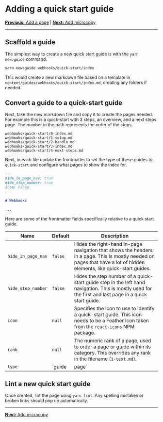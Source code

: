 # Adding a quick start guide

[**Previous:** Add a page](./add-page.md) |
[**Next:** Add microcopy](./add-microcopy.md)

---

## Scaffold a guide

The simplest way to create a new quick start guide is with the `yarn new:guide`
command.

```sh
yarn new:guide webhooks/quick-start/index
```

This would create a new markdown file based on a template in
`content/guides/webhooks/quick-start/index.md`, creating any folders if needed.

## Convert a guide to a quick-start guide

Next, take the new markdown file and copy it to create the pages needed. For
example this is a quick-start with 3 steps, an overview, and a next steps page.
The number in the path represents the order of the steps.

```
webhooks/quick-start/0-index.md
webhooks/quick-start/1-setup.md
webhooks/quick-start/2-handle.md
webhooks/quick-start/3-index.md
webhooks/quick-start/4-next-steps.md
```

Next, in each file update the frontmatter to set the type of these guides to
`quick-start` and configure what pages to show the index for.

```md
---
hide_in_page_nav: true
hide_step_number: true
icon: FiCpu
---

# Webhooks

...
```

Here are some of the frontmatter fields specifically relative to a quick start guide.

<!-- markdownlint-disable line-length -->

| Name                | Default      | Description                                                                                                                                                                                                                  |
| ------------------- | ------------ | ---------------------------------------------------------------------------------------------------------------------------------------------------------------------------------------------------------------------------- |
| `hide_in_page_nav`  | `false`      | Hides the right-hand in-page navigation that shows the headers in a page. This is mostly needed on pages that have a lot of hidden elements, like quick-start guides.                                                        |
| `hide_step_number`  | `false`      | Hides the step number of a quick-start guide step in the left hand navigation. This is mostly used for the first and last page in a quick start guide.                                                                       |
| `icon`              | `null`       | Specifies the icon to use to identify a quick-start guide. This icon needs to be a Feather Icon taken from the `react-icons` NPM package.                                                                                    |
| `rank`              | `null`       | The numeric rank of a page, used to order a page or guide within its category. This overrides any rank in the filename (`1-test.md`).                                                                                        |
| `type`              | `guide|page` | The type of the markdown file. This defaults to `page` for all markdown files in the `pages/` folder and `guide` for all markdown in the `guides/` folder. Additionally, guides can be marked as `quick-start` where needed. |

<!-- markdownlint-enable line-length -->

## Lint a new quick start guide

Once created, lint the page using `yarn lint`. Any spelling mistakes or broken
links should pop up automatically.

---

[**Next:** Add microcopy](./add-microcopy.md)
